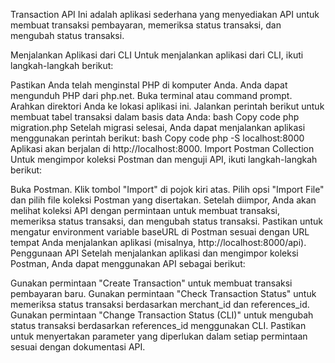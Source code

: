 Transaction API
Ini adalah aplikasi sederhana yang menyediakan API untuk membuat transaksi pembayaran, memeriksa status transaksi, dan mengubah status transaksi.

Menjalankan Aplikasi dari CLI
Untuk menjalankan aplikasi dari CLI, ikuti langkah-langkah berikut:

Pastikan Anda telah menginstal PHP di komputer Anda. Anda dapat mengunduh PHP dari php.net.
Buka terminal atau command prompt.
Arahkan direktori Anda ke lokasi aplikasi ini.
Jalankan perintah berikut untuk membuat tabel transaksi dalam basis data Anda:
bash
Copy code
php migration.php
Setelah migrasi selesai, Anda dapat menjalankan aplikasi menggunakan perintah berikut:
bash
Copy code
php -S localhost:8000
Aplikasi akan berjalan di http://localhost:8000.
Import Postman Collection
Untuk mengimpor koleksi Postman dan menguji API, ikuti langkah-langkah berikut:

Buka Postman.
Klik tombol "Import" di pojok kiri atas.
Pilih opsi "Import File" dan pilih file koleksi Postman yang disertakan.
Setelah diimpor, Anda akan melihat koleksi API dengan permintaan untuk membuat transaksi, memeriksa status transaksi, dan mengubah status transaksi.
Pastikan untuk mengatur environment variable baseURL di Postman sesuai dengan URL tempat Anda menjalankan aplikasi (misalnya, http://localhost:8000/api).
Penggunaan API
Setelah menjalankan aplikasi dan mengimpor koleksi Postman, Anda dapat menggunakan API sebagai berikut:

Gunakan permintaan "Create Transaction" untuk membuat transaksi pembayaran baru.
Gunakan permintaan "Check Transaction Status" untuk memeriksa status transaksi berdasarkan merchant_id dan references_id.
Gunakan permintaan "Change Transaction Status (CLI)" untuk mengubah status transaksi berdasarkan references_id menggunakan CLI.
Pastikan untuk menyertakan parameter yang diperlukan dalam setiap permintaan sesuai dengan dokumentasi API.
